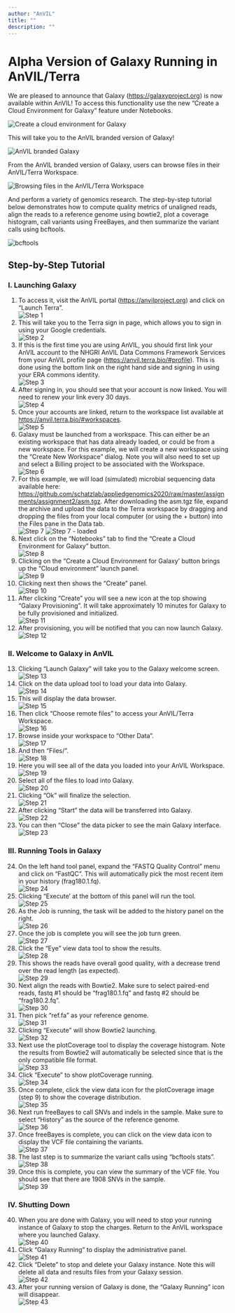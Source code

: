 ```yaml
---
author: "AnVIL"
title: ""
description: ""
---
```


# Alpha Version of Galaxy Running in AnVIL/Terra

We are pleased to announce that Galaxy (<https://galaxyproject.org>) is now available within AnVIL! To access this functionality use the new “Create a Cloud Environment for Galaxy” feature under Notebooks.

![Create a cloud environment for Galaxy](../_images/getting-started/galaxy-cloud-environment-create.png)

This will take you to the AnVIL branded version of Galaxy!

![AnVIL branded Galaxy](../_images/getting-started/galaxy-anvil-branded-galaxy.png)

From the AnVIL branded version of Galaxy, users can browse files in their AnVIL/Terra Workspace.

![Browsing files in the AnVIL/Terra Workspace](../_images/getting-started/galaxy-browsing-files.png)

And perform a variety of genomics research. The step-by-step tutorial below demonstrates how to compute quality metrics of unaligned reads, align the reads to a reference genome using bowtie2, plot a coverage histogram, call variants using FreeBayes, and then summarize the variant calls using bcftools.

![bcftools](../_images/getting-started/galaxy-bcf-tools.png)

## Step-by-Step Tutorial

### I. Launching Galaxy

1. To access it, visit the AnVIL portal (<https://anvilproject.org>) and click on “Launch Terra”.\
![Step 1](../_images/getting-started/galaxy-step-1.png)
1. This will take you to the Terra sign in page, which allows you to sign in using your Google credentials.\
![Step 2](../_images/getting-started/galaxy-step-2.png)
1. If this is the first time you are using AnVIL, you should first link your AnVIL account to the NHGRI AnVIL Data Commons Framework Services from your AnVIL profile page (<https://anvil.terra.bio/#profile>). This is done using the bottom link on the right hand side and signing in using your ERA commons identity.\
![Step 3](../_images/getting-started/galaxy-step-3.png)
1. After signing in, you should see that your account is now linked. You will need to renew your link every 30 days.\
![Step 4](../_images/getting-started/galaxy-step-4.png)
1. Once your accounts are linked, return to the workspace list available at <https://anvil.terra.bio/#workspaces>.\
![Step 5](../_images/getting-started/galaxy-step-5.png)
1. Galaxy must be launched from a workspace. This can either be an existing workspace that has data already loaded, or could be from a new workspace. For this example, we will create a new workspace using the “Create New Workspace” dialog. Note you will also need to set up and select a Billing project to be associated with the Workspace.\
![Step 6](../_images/getting-started/galaxy-step-6.png)
1. For this example, we will load (simulated) microbial sequencing data available here: <https://github.com/schatzlab/appliedgenomics2020/raw/master/assignments/assignment2/asm.tgz>. After downloading the asm.tgz file, expand the archive and upload the data to the Terra workspace by dragging and dropping the files from your local computer (or using the + button) into the Files pane in the Data tab.\
![Step 7](../_images/getting-started/galaxy-step-7.png)
![Step 7 - loaded](../_images/getting-started/galaxy-step-7a.png)
1. Next click on the “Notebooks” tab to find the “Create a Cloud Environment for Galaxy” button.\
![Step 8](../_images/getting-started/galaxy-step-8.png)
1. Clicking on the “Create a Cloud Environment for Galaxy’ button brings up the “Cloud environment” launch panel.\
![Step 9](../_images/getting-started/galaxy-cloud-environment-create.png)
1. Clicking next then shows the “Create” panel.\
![Step 10](../_images/getting-started/galaxy-step-10.png)
1. After clicking “Create” you will see a new icon at the top showing “Galaxy Provisioning”. It will take approximately 10 minutes for Galaxy to be fully provisioned and initialized.\
![Step 11](../_images/getting-started/galaxy-step-11.png)
1. After provisioning, you will be notified that you can now launch Galaxy.\
![Step 12](../_images/getting-started/galaxy-step-12.png)

### II. Welcome to Galaxy in AnVIL

13. Clicking “Launch Galaxy” will take you to the Galaxy welcome screen.\
![Step 13](../_images/getting-started/galaxy-anvil-branded-galaxy.png)
1. Click on the data upload tool to load your data into Galaxy.\
![Step 14](../_images/getting-started/galaxy-step-14.png)
1. This will display the data browser.\
![Step 15](../_images/getting-started/galaxy-step-15.png)
1. Then click “Choose remote files” to access your AnVIL/Terra Workspace.\
![Step 16](../_images/getting-started/galaxy-step-16.png)
1. Browse inside your workspace to “Other Data”.\
![Step 17](../_images/getting-started/galaxy-step-17.png)
1. And then “Files/”.\
![Step 18](../_images/getting-started/galaxy-step-18.png)
1. Here you will see all of the data you loaded into your AnVIL Workspace.\
![Step 19](../_images/getting-started/galaxy-browsing-files.png)
1. Select all of the files to load into Galaxy.\
![Step 20](../_images/getting-started/galaxy-step-20.png)
1. Clicking “Ok” will finalize the selection.\
![Step 21](../_images/getting-started/galaxy-step-21.png)
1. After clicking “Start” the data will be transferred into Galaxy.\
![Step 22](../_images/getting-started/galaxy-step-22.png)
1. You can then “Close” the data picker to see the main Galaxy interface.\
![Step 23](../_images/getting-started/galaxy-step-23.png)

### III. Running Tools in Galaxy

24. On the left hand tool panel, expand the “FASTQ Quality Control” menu and click on “FastQC”. This will automatically pick the most recent item in your history (frag180.1.fq).\
![Step 24](../_images/getting-started/galaxy-step-24.png)
1. Clicking “Execute’ at the bottom of this panel will run the tool.\
![Step 25](../_images/getting-started/galaxy-step-25.png)
1. As the Job is running, the task will be added to the history panel on the right.\
![Step 26](../_images/getting-started/galaxy-step-26.png)
1. Once the job is complete you will see the job turn green.\
![Step 27](../_images/getting-started/galaxy-step-27.png)
1. Click the “Eye” view data tool to show the results.\
![Step 28](../_images/getting-started/galaxy-step-28.png)
1. This shows the reads have overall good quality, with a decrease trend over the read length (as expected).\
![Step 29](../_images/getting-started/galaxy-step-29.png)
1. Next align the reads with Bowtie2. Make sure to select paired-end reads, fastq #1 should be “frag180.1.fq” and fastq #2 should be “frag180.2.fq”.\
![Step 30](../_images/getting-started/galaxy-step-30.png)
1. Then pick “ref.fa” as your reference genome.\
![Step 31](../_images/getting-started/galaxy-step-31.png)
1. Clicking “Execute” will show Bowtie2 launching.\
![Step 32](../_images/getting-started/galaxy-step-32.png)
1. Next use the plotCoverage tool to display the coverage histogram. Note the results from Bowtie2 will automatically be selected since that is the only compatible file format.\
![Step 33](../_images/getting-started/galaxy-step-33.png)
1. Click “Execute” to show plotCoverage running.\
![Step 34](../_images/getting-started/galaxy-step-34.png)
1. Once complete, click the view data icon for the plotCoverage image (step 9) to show the coverage distribution.\
![Step 35](../_images/getting-started/galaxy-step-35.png)
1. Next run freeBayes to call SNVs and indels in the sample. Make sure to select “History” as the source of the reference genome.\
![Step 36](../_images/getting-started/galaxy-step-36.png)
1. Once freeBayes is complete, you can click on the view data icon to display the VCF file containing the variants.\
![Step 37](../_images/getting-started/galaxy-step-37.png)
1. The last step is to summarize the variant calls using “bcftools stats”.\
![Step 38](../_images/getting-started/galaxy-step-38.png)
1. Once this is complete, you can view the summary of the VCF file. You should see that there are 1908 SNVs in the sample.\
![Step 39](../_images/getting-started/galaxy-step-39.png)

### IV. Shutting Down

40. When you are done with Galaxy, you will need to stop your running instance of Galaxy to stop the charges. Return to the AnVIL workspace where you launched Galaxy.\
![Step 40](../_images/getting-started/galaxy-step-40.png)
1. Click “Galaxy Running” to display the administrative panel.\
![Step 41](../_images/getting-started/galaxy-step-41.png)
1. Click “Delete” to stop and delete your Galaxy instance. Note this will delete all data and results files from your Galaxy session.\
![Step 42](../_images/getting-started/galaxy-step-42.png)
1. After your running version of Galaxy is done, the “Galaxy Running” icon will disappear.\
![Step 43](../_images/getting-started/galaxy-step-43.png)
